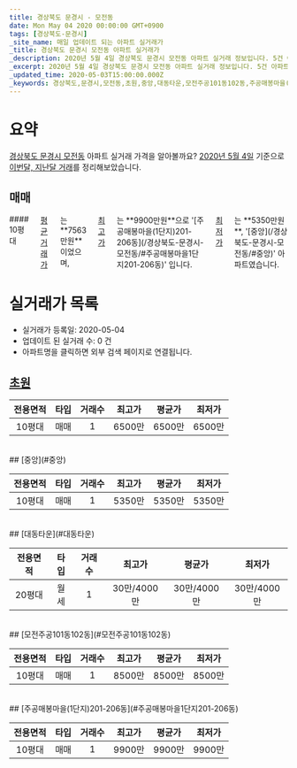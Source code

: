 ```yaml
---
title: 경상북도 문경시 - 모전동
date: Mon May 04 2020 00:00:00 GMT+0900
tags: [경상북도-문경시]
_site_name: 매일 업데이트 되는 아파트 실거래가
_title: 경상북도 문경시 모전동 아파트 실거래가
_description: 2020년 5월 4일 경상북도 문경시 모전동 아파트 실거래 정보입니다. 5건 아파트 정보가 있습니다.
_excerpt: 2020년 5월 4일 경상북도 문경시 모전동 아파트 실거래 정보입니다. 5건 아파트 정보가 있습니다.
_updated_time: 2020-05-03T15:00:00.000Z
_keywords: 경상북도,문경시,모전동,초원,중앙,대동타운,모전주공101동102동,주공매봉마을(1단지)201-206동
---
```





# 요약
<ins>경상북도 문경시 모전동</ins> 아파트 실거래 가격을 알아볼까요? <ins>2020년 5월 4일</ins> 기준으로 <ins>이번달, 지난달 거래</ins>를 정리해보았습니다.

## 매매
<div class="container">
<div class="twelve columns" markdown="1">
#### 10평대
<ins>평균 거래가</ins>는 **7563만원**이었으며, <ins>최고가</ins>는 **9900만원**으로 '[주공매봉마을(1단지)201-206동](/경상북도-문경시-모전동/#주공매봉마을1단지201-206동)' 입니다. <ins>최저가</ins>는 **5350만원**, '[중앙](/경상북도-문경시-모전동/#중앙)' 아파트였습니다.
</div>
</div>



# 실거래가 목록
- 실거래가 등록일: 2020-05-04
- 업데이트 된 실거래 수: 0 건
- 아파트명을 클릭하면 외부 검색 페이지로 연결됩니다.

## [초원](#초원)

|전용면적|타입|거래수|최고가|평균가|최저가|
|:---:|:---:|:---:|:---:|:---:|:---:|
|10평대|<span class="deal-type-1">매매</span>|1|6500만|6500만|6500만|

<br/>
## [중앙](#중앙)

|전용면적|타입|거래수|최고가|평균가|최저가|
|:---:|:---:|:---:|:---:|:---:|:---:|
|10평대|<span class="deal-type-1">매매</span>|1|5350만|5350만|5350만|

<br/>
## [대동타운](#대동타운)

|전용면적|타입|거래수|최고가|평균가|최저가|
|:---:|:---:|:---:|:---:|:---:|:---:|
|20평대|<span class="deal-type-3">월세</span>|1|30만/4000만|30만/4000만|30만/4000만|

<br/>
## [모전주공101동102동](#모전주공101동102동)

|전용면적|타입|거래수|최고가|평균가|최저가|
|:---:|:---:|:---:|:---:|:---:|:---:|
|10평대|<span class="deal-type-1">매매</span>|1|8500만|8500만|8500만|

<br/>
## [주공매봉마을(1단지)201-206동](#주공매봉마을1단지201-206동)

|전용면적|타입|거래수|최고가|평균가|최저가|
|:---:|:---:|:---:|:---:|:---:|:---:|
|10평대|<span class="deal-type-1">매매</span>|1|9900만|9900만|9900만|

<br/>




